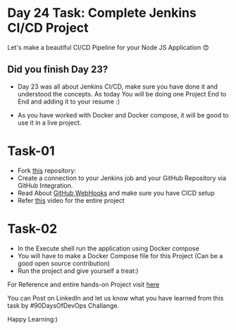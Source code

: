 
# Day 24 Task: Complete Jenkins CI/CD  Project 

  

Let's make a beautiful CI/CD Pipeline for your Node JS Application 😍

  

## Did you finish Day 23?

- Day 23 was all about Jenkins CI/CD, make sure you have done it and understood the concepts. As today You will be doing one Project End to End and adding it to your resume :)
  
- As you have worked with Docker and Docker compose, it will be good to use it in a live project.
  

# Task-01

- Fork [this](https://github.com/LondheShubham153/node-todo-cicd.git) repository:
- Create a connection to your Jenkins job and your GitHub Repository via GitHub Integration. 
- Read About [GitHub WebHooks](https://betterprogramming.pub/how-too-add-github-webhook-to-a-jenkins-pipeline-62b0be84e006) and make sure you have CICD setup 
- Refer [this](https://youtube/nplH3BzKHPk) video for the entire project

# Task-02
  - In the Execute shell run the application using Docker compose
  - You will have to make a Docker Compose file for this Project (Can be a good open source contribution)
  - Run the project and give yourself a treat:)

For Reference and entire hands-on Project visit [here](https://youtube/nplH3BzKHPk)

  

You can Post on LinkedIn and let us know what you have learned from this task by #90DaysOfDevOps Challange.

  

Happy Learning:)